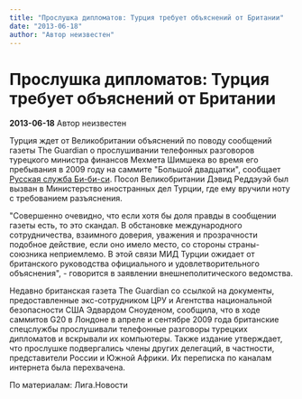 ```yaml
---
title: "Прослушка дипломатов: Турция требует объяснений от Британии"
date: "2013-06-18"
author: "Автор неизвестен"
---
```


# Прослушка дипломатов: Турция требует объяснений от Британии

**2013-06-18** Автор неизвестен

Турция ждет от Великобритании объяснений по поводу сообщений газеты The Guardian о прослушивании телефонных разговоров турецкого министра финансов Мехмета Шимшека во время его пребывания в 2009 году на саммите "Большой двадцатки", сообщает [Русская служба Би-би-си](http://www.bbc.co.uk/russian/uk/2013/06/130617_britain_turkey_spying_scandal.shtml). Посол Великобритании Дэвид Реддэуэй был вызван в Министерство иностранных дел Турции, где ему вручили ноту с требованием разъяснения.

"Совершенно очевидно, что если хотя бы доля правды в сообщении газеты есть, то это скандал. В обстановке международного сотрудничества, взаимного доверия, уважения и прозрачности подобное действие, если оно имело место, со стороны страны-союзника неприемлемо. В этой связи МИД Турции ожидает от британского руководства официального и удовлетворительного объяснения", - говорится в заявлении внешнеполитического ведомства.

Недавно британская газета The Guardian со ссылкой на документы, предоставленные экс-сотрудником ЦРУ и Агентства национальной безопасности США Эдвардом Сноуденом, сообщила, что в ходе саммитов G20 в Лондоне в апреле и сентябре 2009 года британские спецслужбы прослушивали телефонные разговоры турецких дипломатов и вскрывали их компьютеры. Также издание утверждает, что прослушке подвергались члены других делегаций, в частности, представители России и Южной Африки. Их переписка по каналам интернета была перехвачена.

По материалам: Лига.Новости